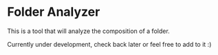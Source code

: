 # Folder Analyzer
This is a tool that will analyze the composition of a folder.

Currently under development, check back later or feel free to add to it :)
